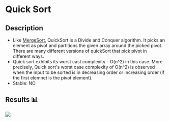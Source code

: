Quick Sort
=======================

## Description

- Like [MergeSort](../MergeSort), QuickSort is a Divide and Conquer algorithm. It picks an element as pivot and partitions the given array around the picked pivot. There are many different versions of quickSort that pick pivot in different ways. 
- Quick sort exhibits its worst cast complexity - O(n^2) in this case. More precisely, Quick sort's worst case complexity of O(n^2) is observed when the input to be sorted is in decreasing order or increasing order (if the first elemnet is the pivot element).
- Stable: NO

## Results 📊

<img src="https://github.com/Vlajkovic01/Data-Structures-and-Algorithms-in-Java/blob/main/others/QuickSort.gif" align=center>
